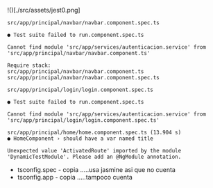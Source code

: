 !()[./src/assets/jest0.png]

```
src/app/principal/navbar/navbar.component.spec.ts

● Test suite failed to run.component.spec.ts

Cannot find module 'src/app/services/autenticacion.service' from 'src/app/principal/navbar/navbar.component.ts'

Require stack:
src/app/principal/navbar/navbar.component.ts
src/app/principal/navbar/navbar.component.spec.ts
```

```
src/app/principal/login/login.component.spec.ts

● Test suite failed to run.component.spec.ts

Cannot find module 'src/app/services/autenticacion.service' from 'src/app/principal/login/login.component.spec.ts'
```

```
src/app/principal/home/home.component.spec.ts (13.904 s)
● HomeComponent › should have a var named title

Unexpected value 'ActivatedRoute' imported by the module 'DynamicTestModule'. Please add an @NgModule annotation.
```

- tsconfig.spec - copia .....usa jasmine asi que no cuenta
- tsconfig.app - copia .....tampoco cuenta

